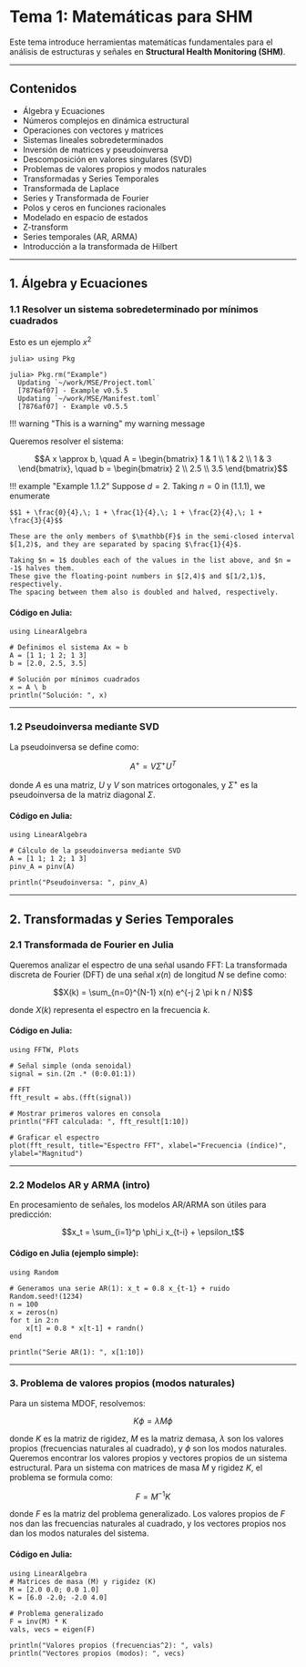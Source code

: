 # Tema 1: Matemáticas para SHM

Este tema introduce herramientas matemáticas fundamentales para el análisis de estructuras y señales en **Structural Health Monitoring (SHM)**.

---

## Contenidos

- Álgebra y Ecuaciones
- Números complejos en dinámica estructural
- Operaciones con vectores y matrices
- Sistemas lineales sobredeterminados
- Inversión de matrices y pseudoinversa
- Descomposición en valores singulares (SVD)
- Problemas de valores propios y modos naturales
- Transformadas y Series Temporales
- Transformada de Laplace
- Series y Transformada de Fourier
- Polos y ceros en funciones racionales
- Modelado en espacio de estados
- Z-transform
- Series temporales (AR, ARMA)
- Introducción a la transformada de Hilbert

---

## 1. Álgebra y Ecuaciones

### 1.1 Resolver un sistema sobredeterminado por mínimos cuadrados

Esto es un ejemplo $x^2$

```julia-repl
julia> using Pkg

julia> Pkg.rm("Example")
  Updating `~/work/MSE/Project.toml`
  [7876af07] - Example v0.5.5
  Updating `~/work/MSE/Manifest.toml`
  [7876af07] - Example v0.5.5
```

!!! warning "This  is a warning"
    my warning message

Queremos resolver el sistema:

```math
A x \approx b, \quad
A =
\begin{bmatrix}
1 & 1 \\
1 & 2 \\
1 & 3
\end{bmatrix}, \quad
b =
\begin{bmatrix}
2 \\
2.5 \\
3.5
\end{bmatrix}
```

!!! example "Example 1.1.2"
    Suppose $d = 2$. Taking $n = 0$ in (1.1.1), we enumerate

    $$1 + \frac{0}{4},\; 1 + \frac{1}{4},\; 1 + \frac{2}{4},\; 1 + \frac{3}{4}$$

    These are the only members of $\mathbb{F}$ in the semi-closed interval $[1,2)$, and they are separated by spacing $\frac{1}{4}$.

    Taking $n = 1$ doubles each of the values in the list above, and $n = -1$ halves them.  
    These give the floating-point numbers in $[2,4)$ and $[1/2,1)$, respectively.  
    The spacing between them also is doubled and halved, respectively.

#### Código en Julia:

```@example
using LinearAlgebra

# Definimos el sistema Ax ≈ b
A = [1 1; 1 2; 1 3]
b = [2.0, 2.5, 3.5]

# Solución por mínimos cuadrados
x = A \ b
println("Solución: ", x)
```
---
### 1.2 Pseudoinversa mediante SVD

La pseudoinversa se define como:

```math
A^+ = V \Sigma^+ U^T
```
donde $A$ es una matriz, $U$ y $V$ son matrices ortogonales, y $\Sigma^+$ es la pseudoinversa de la matriz diagonal $\Sigma$.

#### Código en Julia:

```@example
using LinearAlgebra

# Cálculo de la pseudoinversa mediante SVD
A = [1 1; 1 2; 1 3]
pinv_A = pinv(A)

println("Pseudoinversa: ", pinv_A)
```
---

## 2. Transformadas y Series Temporales

### 2.1 Transformada de Fourier en Julia

Queremos analizar el espectro de una señal usando FFT:
La transformada discreta de Fourier (DFT) de una señal $x(n)$ de longitud $N$ se define como:

```math
X(k) = \sum_{n=0}^{N-1} x(n) e^{-j 2 \pi k n / N}
```

donde $X(k)$ representa el espectro en la frecuencia $k$.

#### Código en Julia:

```@example
using FFTW, Plots

# Señal simple (onda senoidal)
signal = sin.(2π .* (0:0.01:1))

# FFT
fft_result = abs.(fft(signal))

# Mostrar primeros valores en consola
println("FFT calculada: ", fft_result[1:10])

# Graficar el espectro
plot(fft_result, title="Espectro FFT", xlabel="Frecuencia (índice)", ylabel="Magnitud")
```

---

### 2.2 Modelos AR y ARMA (intro)

En procesamiento de señales, los modelos AR/ARMA son útiles para predicción:

```math
x_t = \sum_{i=1}^p \phi_i x_{t-i} + \epsilon_t
```

#### Código en Julia (ejemplo simple):

```@example
using Random

# Generamos una serie AR(1): x_t = 0.8 x_{t-1} + ruido
Random.seed!(1234)
n = 100
x = zeros(n)
for t in 2:n
    x[t] = 0.8 * x[t-1] + randn()
end

println("Serie AR(1): ", x[1:10])
```

---

### 3. Problema de valores propios (modos naturales)

Para un sistema MDOF, resolvemos:

```math
K \phi = \lambda M \phi
```
donde $K$ es la matriz de rigidez, $M$ es la matriz demasa, $\lambda$ son los valores propios (frecuencias naturales al cuadrado), y $\phi$ son los modos naturales.
Queremos encontrar los valores propios y vectores propios de un sistema estructural.
Para un sistema con matrices de masa $M$ y rigidez $K$, el problema se formula como:    

```math
F = M^{-1} K
```
donde $F$ es la matriz del problema generalizado.
Los valores propios de $F$ nos dan las frecuencias naturales al cuadrado, y los vectores propios nos dan los modos naturales del sistema.   

#### Código en Julia:

```@example
using LinearAlgebra 
# Matrices de masa (M) y rigidez (K)
M = [2.0 0.0; 0.0 1.0]
K = [6.0 -2.0; -2.0 4.0]

# Problema generalizado
F = inv(M) * K
vals, vecs = eigen(F)

println("Valores propios (frecuencias^2): ", vals)
println("Vectores propios (modos): ", vecs)
```